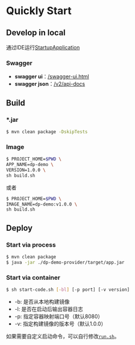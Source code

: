 # Quickly Start

## Develop in local

通过IDE运行[StartupApplication](/dp-demo-provider/src/main/java/com/kennywgx/StartupApplication.java)

### Swagger

- **swagger ui**：[/swagger-ui.html](http://127.0.0.1:8080/swagger-ui.html)
- **swagger json**：[/v2/api-docs](http://127.0.0.1:8080/v2/api-docs)

## Build

### *.jar

```bash
$ mvn clean package -DskipTests
```

### Image

```bash
$ PROJECT_HOME=$PWD \
APP_NAME=dp-demo \
VERSION=1.0.0 \
sh build.sh
```

或者

```bash
$ PROJECT_HOME=$PWD \
IMAGE_NAME=dp-demo:v1.0.0 \
sh build.sh
```

## Deploy

### Start via process

```bash
$ mvn clean package
$ java -jar ./dp-demo-provider/target/app.jar
```

### Start via container

```bash
$ sh start-code.sh [-bl] [-p port] [-v version]
```

- -b: 是否从本地构建镜像
- -l: 是否在启动后输出容器日志
- -p: 指定容器映射端口号（默认8080）
- -v: 指定构建镜像的版本号（默认1.0.0）

如果需要自定义启动命令，可以自行修改[`run.sh`](/run.sh)。

